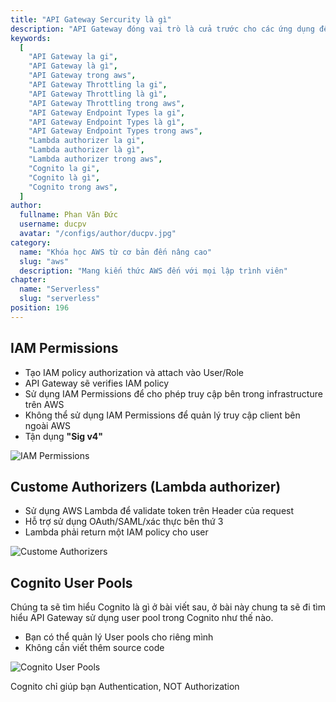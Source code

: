 ```yaml
---
title: "API Gateway Sercurity là gì"
description: "API Gateway đóng vai trò là cửa trước cho các ứng dụng để truy cập dữ liệu, logic nghiệp vụ hoặc chức năng từ các dịch vụ backend của bạn"
keywords:
  [
    "API Gateway la gi",
    "API Gateway là gì",
    "API Gateway trong aws",
    "API Gateway Throttling la gi",
    "API Gateway Throttling là gì",
    "API Gateway Throttling trong aws",
    "API Gateway Endpoint Types la gi",
    "API Gateway Endpoint Types là gì",
    "API Gateway Endpoint Types trong aws",
    "Lambda authorizer la gi",
    "Lambda authorizer là gì",
    "Lambda authorizer trong aws",
    "Cognito la gi",
    "Cognito là gì",
    "Cognito trong aws",
  ]
author:
  fullname: Phan Văn Đức
  username: ducpv
  avatar: "/configs/author/ducpv.jpg"
category:
  name: "Khóa học AWS từ cơ bản đến nâng cao"
  slug: "aws"
  description: "Mang kiến thức AWS đến với mọi lập trình viên"
chapter:
  name: "Serverless"
  slug: "serverless"
position: 196
---
```


## IAM Permissions

- Tạo IAM policy authorization và attach vào User/Role
- API Gateway sẽ verifies IAM policy
- Sử dụng IAM Permissions để cho phép truy cập bên trong infrastructure trên AWS
- Không thể sử dụng IAM Permissions để quản lý truy cập client bên ngoài AWS
- Tận dụng **"Sig v4"**

![IAM Permissions](https://user-images.githubusercontent.com/29729545/155875332-03d8ef5a-0ac9-4a09-a8ea-2e5efc8e9d3f.png)

## Custome Authorizers (Lambda authorizer)

- Sử dụng AWS Lambda để validate token trên Header của request
- Hỗ trợ sử dụng OAuth/SAML/xác thực bên thứ 3
- Lambda phải return một IAM policy cho user

![Custome Authorizers](https://user-images.githubusercontent.com/29729545/155875516-df64436d-4ded-4bbf-b239-0a3af8ec133c.png)

## Cognito User Pools

Chúng ta sẽ tìm hiểu Cognito là gì ở bài viết sau, ở bài này chung ta sẽ đi tìm hiểu API Gateway sử dụng user pool trong Cognito như thế nào.

- Bạn có thể quản lý User pools cho riêng mình
- Không cần viết thêm source code

![Cognito User Pools](https://user-images.githubusercontent.com/29729545/155876131-0a183c5b-20dd-4fb1-9bd6-27c90130b20e.png)

<content-info>
Cognito chỉ giúp bạn Authentication, NOT Authorization
</content-info>

